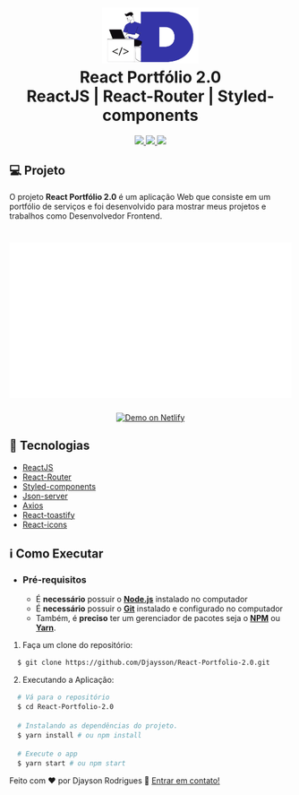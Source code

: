 <h1 align="center">
    <img alt="Proffy" src="././public/logo.png" height="100px" />
    <br>React Portfólio 2.0<br/>
     ReactJS | React-Router | Styled-components
</h1>

<p align="center">
  <a aria-label="Versão do React" href="https://github.com/facebook/react/blob/master/CHANGELOG.md#16131-march-19-2020">
    <img src="https://img.shields.io/badge/React-17.0.2-informational?logo=react"></img>
  </a>
    <a aria-label="Versão do React-Router" href="https://reactrouter.com/web/guides/quick-start">
    <img src="https://img.shields.io/badge/React--Router-5.2.0-red"></img>
  </a>
  <a aria-label="Versão do Styled-components" href="https://styled-components.com/">
    <img src="https://img.shields.io/badge/Styled--components-5.3.0-%23ff69b4?logo=styled-components"></img>
  </a>
</p>

## 💻 Projeto

O projeto **React Portfólio 2.0** é um aplicação Web que consiste em um portfólio de serviços e foi desenvolvido para mostrar meus projetos e trabalhos como Desenvolvedor Frontend.

<h1 align="center">
    <img alt="Project image" title="Project image" src="./src/assets/images/projeto.svg" width="800px" />
</h1>

 <p align="center">
  <a href="https://djaysonrodrigues.tk" target="_blank">
    <img alt="Demo on Netlify" src="https://res.cloudinary.com/lukemorales/image/upload/v1563043495/readme_logos/demo_on_netlify_bbuvjz.png">
  </a>
</p>

## 🚀 Tecnologias

- [ReactJS](https://reactjs.org/)
- [React-Router](https://reactrouter.com/web/guides/quick-start)
- [Styled-components](https://styled-components.com/)
- [Json-server](https://github.com/typicode/json-server)
- [Axios](https://github.com/axios/axios)
- [React-toastify](https://fkhadra.github.io/react-toastify/introduction)
- [React-icons](https://react-icons.github.io/react-icons/)

## ℹ️ Como Executar

- ### **Pré-requisitos**

  - É **necessário** possuir o **[Node.js](https://nodejs.org/en/)** instalado no computador
  - É **necessário** possuir o **[Git](https://git-scm.com/)** instalado e configurado no computador
  - Também, é **preciso** ter um gerenciador de pacotes seja o **[NPM](https://www.npmjs.com/)** ou **[Yarn](https://yarnpkg.com/)**.

1. Faça um clone do repositório:

```sh
  $ git clone https://github.com/Djaysson/React-Portfolio-2.0.git
```

2. Executando a Aplicação:

```sh
  # Vá para o repositório
  $ cd React-Portfolio-2.0

  # Instalando as dependências do projeto.
  $ yarn install # ou npm install

  # Execute o app
  $ yarn start # ou npm start
```

Feito com ❤️ por Djayson Rodrigues 👋 [Entrar em contato!](https://www.linkedin.com/in/djaysonrodrigues/)
